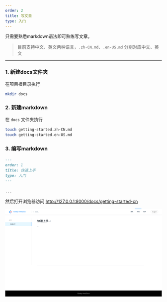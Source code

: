 ```yaml
---
order: 2
title: 写文章
type: 入门
---
```


只需要熟悉markdown语法即可熟练写文章。

> 目前支持中文、英文两种语言，`.zh-CN.md`、`.en-US.md` 分别对应中文、英文

---

### 1. 新建docs文件夹

在项目根目录执行

```bash
mkdir docs
```

### 2. 新建markdown

在 `docs` 文件夹执行

```bash
touch getting-started.zh-CN.md
touch getting-started.en-US.md
```

### 3. 编写markdown

```markdown
---
order: 1
title: 快速上手
type: 入门
---

...

```

然后打开浏览器访问 http://127.0.0.1:8000/docs/getting-started-cn

<img src="/images/screenshots/writing-articles-zh.png" alt="home screenshot" />
